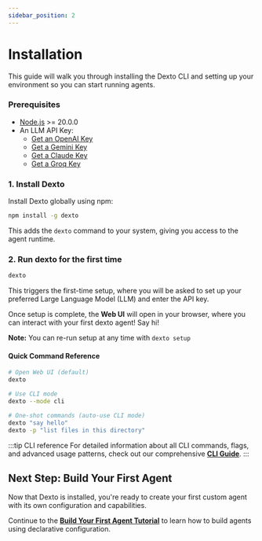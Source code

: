 ```yaml
---
sidebar_position: 2
---
```


# Installation

This guide will walk you through installing the Dexto CLI and setting up your environment so you can start running agents.

### Prerequisites
- [Node.js](https://nodejs.org/en/download) >= 20.0.0
- An LLM API Key:
  -  [Get an OpenAI Key](https://platform.openai.com/api-keys)
  -  [Get a Gemini Key](https://aistudio.google.com/apikey)
  -  [Get a Claude Key](https://console.anthropic.com/settings/keys)
  -  [Get a Groq Key](https://console.groq.com/keys)

### 1. Install Dexto
Install Dexto globally using npm:

```bash
npm install -g dexto
```
This adds the `dexto` command to your system, giving you access to the agent runtime.

### 2. Run dexto for the first time

```bash
dexto
```

This triggers the first-time setup, where you will be asked to set up your preferred Large Language Model (LLM) and enter the API key.

Once setup is complete, the **Web UI** will open in your browser, where you can interact with your first dexto agent! Say hi!

**Note:** You can re-run setup at any time with `dexto setup`

#### Quick Command Reference

```bash
# Open Web UI (default)
dexto

# Use CLI mode
dexto --mode cli

# One-shot commands (auto-use CLI mode)
dexto "say hello"
dexto -p "list files in this directory"
```



:::tip CLI reference
For detailed information about all CLI commands, flags, and advanced usage patterns, check out our comprehensive **[CLI Guide](../guides/cli/overview)**.
:::


## Next Step: Build Your First Agent
Now that Dexto is installed, you're ready to create your first custom agent with its own configuration and capabilities.

Continue to the **[Build Your First Agent Tutorial](./build-first-agent-tutorial.mdx)** to learn how to build agents using declarative configuration. 
